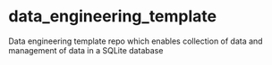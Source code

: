 # data_engineering_template
Data engineering template repo which enables collection of data and management of data in a SQLite database
